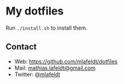 # My dotfiles

Run `./install.sh` to install them.

Contact
-------

* Web: <https://github.com/mlafeldt/dotfiles>
* Mail: <mathias.lafeldt@gmail.com>
* Twitter: [@mlafeldt](https://twitter.com/mlafeldt)
